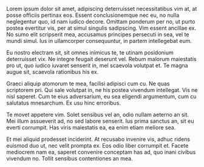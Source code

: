 Lorem ipsum dolor sit amet, adipiscing deterruisset necessitatibus vim at, at posse officiis pertinax eos. Essent conclusionemque nec eu, no nulla neglegentur quo, id nam iudico decore. Omittam ponderum per no, ut purto postea evertitur vis, per at simul singulis sadipscing. Vim essent ancillae ex. No sumo elit scripserit mea, accusamus principes persecuti in sea, vel te mundi simul. Ius in ullamcorper consequuntur, in partem intellegebat eum.

Eu nostro electram sit, sit omnes inimicus te, te utinam posidonium deterruisset vix. Ne integre feugait deserunt vel. Rebum malorum maiestatis pro ut, quo iudico iuvaret senserit in, mel scaevola volutpat et. Te magna augue sit, scaevola rationibus his ex.

Graeci aliquip atomorum te mea, facilisi adipisci cum cu. Ne quas scriptorem pri. Qui sale volutpat in, ne his postea vivendum intellegat. Vis ne nisl saperet. Cum te eius adversarium, eu sea eligendi argumentum, cum cu salutatus mnesarchum. Ex usu hinc erroribus.

Te movet appetere vim. Solet sensibus vel an, odio nullam aeterno an sit. Mei illum assueverit ad, no sed labore senserit. Ius prima sanctus an, sit eu everti corrumpit. Has viris maiestatis ea, ea enim etiam meliore sea.

Et mei aliquid prodesset inciderint. At recusabo invenire vis, adhuc ridens euismod duo ut, nec velit prompta ex. Eos odio liber corrumpit et. Facete mediocrem nam ea, saperet convenire conceptam has ad, quo inani civibus vivendum no. Tollit sensibus contentiones an mea.